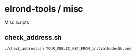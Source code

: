 # elrond-tools / misc

Misc scripts

## check_address.sh

`./check_address.sh YOUR_PUBLIC_KEY_FROM_initialNodesSk.pem`


